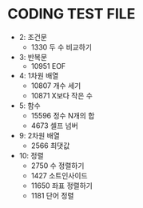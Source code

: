 # CODING TEST FILE
  - 2: 조건문
    - 1330 두 수 비교하기
  - 3: 반복문
    - 10951 EOF
  - 4: 1차원 배열
    - 10807 개수 세기
    - 10871 X보다 작은 수
  - 5: 함수
    - 15596 정수 N개의 합
    - 4673 셀프 넘버
  - 9: 2차원 배열
    - 2566 최댓값
  - 10: 정렬
    - 2750 수 정렬하기
    - 1427 소트인사이드
    - 11650 좌표 정렬하기
    - 1181 단어 정렬
